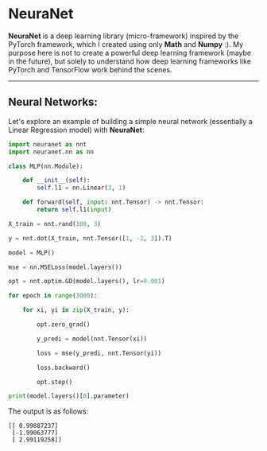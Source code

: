# NeuraNet

**NeuraNet** is a deep learning library (micro-framework) inspired by the PyTorch framework, which 
I created using only **Math** and **Numpy** :). My purpose here is not to create a powerful deep 
learning framework (maybe in the future), but solely to understand how deep learning frameworks like PyTorch and TensorFlow work behind the scenes.

---

## Neural Networks:

Let's explore an example of building a simple neural network (essentially a Linear Regression model) with **NeuraNet**:

```python
import neuranet as nnt
import neuranet.nn as nn 

class MLP(nn.Module):

    def __init__(self):
        self.l1 = nn.Linear(3, 1)

    def forward(self, input: nnt.Tensor) -> nnt.Tensor:
        return self.l1(input)

X_train = nnt.rand(100, 3)

y = nnt.dot(X_train, nnt.Tensor([1, -2, 3]).T)    

model = MLP()

mse = nn.MSELoss(model.layers())

opt = nnt.optim.GD(model.layers(), lr=0.001)

for epoch in range(3000):

    for xi, yi in zip(X_train, y):

        opt.zero_grad()

        y_predi = model(nnt.Tensor(xi))

        loss = mse(y_predi, nnt.Tensor(yi))

        loss.backward()

        opt.step()

print(model.layers()[0].parameter)
```

The output is as follows:

```
[[ 0.99887237]
 [-1.99063777]
 [ 2.99119258]]
```